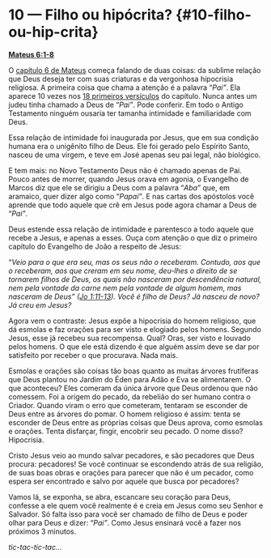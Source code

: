 # 10 — Filho ou hipócrita? {#10-filho-ou-hip-crita}

[**Mateus 6:1-8**](http://bibliaonline.com.br/acf/mt/6/1-8)

O [capítulo 6 de Mateus](http://bibliaonline.com.br/acf/mt/6) começa falando de duas coisas: da sublime relação que Deus deseja ter com suas criaturas e da vergonhosa hipocrisia religiosa. A primeira coisa que chama a atenção é a palavra “_Pai”_. Ela aparece 10 vezes nos [18 primeiros versículos](http://bibliaonline.com.br/acf/mt/6/1-18) do capítulo. Nunca antes um judeu tinha chamado a Deus de “_Pai”_. Pode conferir. Em todo o Antigo Testamento ninguém ousaria ter tamanha intimidade e familiaridade com Deus.

Essa relação de intimidade foi inaugurada por Jesus, que em sua condição humana era o unigênito filho de Deus. Ele foi gerado pelo Espírito Santo, nasceu de uma virgem, e teve em José apenas seu pai legal, não biológico.

E tem mais: no Novo Testamento Deus não é chamado apenas de Pai. Pouco antes de morrer, quando Jesus orava em agonia, o Evangelho de Marcos diz que ele se dirigiu a Deus com a palavra “_Aba”_ que, em aramaico, quer dizer algo como “_Papai”_. E nas cartas dos apóstolos você aprende que todo aquele que crê em Jesus pode agora chamar a Deus de “_Pai”_.

Deus estende essa relação de intimidade e parentesco a todo aquele que recebe a Jesus, e apenas a esses. Ouça com atenção o que diz o primeiro capítulo do Evangelho de João a respeito de Jesus:

“_Veio para o que era seu, mas os seus não o receberam. Contudo, aos que o receberam, aos que creram em seu nome, deu-lhes o direito de se tornarem filhos de Deus, os quais não nasceram por descendência natural, nem pela vontade da carne nem pela vontade de algum homem, mas nasceram de Deus” (_[_Jo 1:11-13_](http://bibliaonline.com.br/acf/jo/1/11-13)_). Você é filho de Deus? Já nasceu de novo? Já creu em Jesus?_

Agora vem o contraste: Jesus expõe a hipocrisia do homem religioso, que dá esmolas e faz orações para ser visto e elogiado pelos homens. Segundo Jesus, esse já recebeu sua recompensa. Qual? Oras, ser visto e louvado pelos homens. O que ele está dizendo é que alguém assim deve se dar por satisfeito por receber o que procurava. Nada mais.

Esmolas e orações são coisas tão boas quanto as muitas árvores frutíferas que Deus plantou no Jardim do Éden para Adão e Eva se alimentarem. O que aconteceu? Eles comeram da única árvore que Deus ordenou que não comessem. Foi a origem do pecado, da rebelião do ser humano contra o Criador. Quando viram o erro que cometeram, tentaram se esconder de Deus entre as árvores do pomar. O homem religioso é assim: tenta se esconder de Deus entre as próprias coisas que Deus aprova, como esmolas e orações. Tenta disfarçar, fingir, encobrir seu pecado. O nome disso? Hipocrisia.

Cristo Jesus veio ao mundo salvar pecadores, e são pecadores que Deus procura: pecadores! Se você continuar se escondendo atrás de sua religião, de suas boas obras e orações para parecer que não é um pecador, como espera ser encontrado e salvo por aquele que busca por pecadores?

Vamos lá, se exponha, se abra, escancare seu coração para Deus, confesse a ele quem você realmente é e creia em Jesus como seu Senhor e Salvador. Só falta isso para você ser chamado de filho de Deus e poder olhar para Deus e dizer: “_Pai”_. Como Jesus ensinará você a fazer nos próximos 3 minutos.

_tic-tac-tic-tac..._